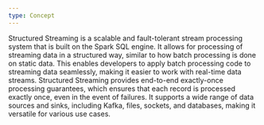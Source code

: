 ```yaml
---
type: Concept
---
```


Structured Streaming is a scalable and fault-tolerant stream processing system that is built on the Spark SQL engine. It allows for processing of streaming data in a structured way, similar to how batch processing is done on static data. This enables developers to apply batch processing code to streaming data seamlessly, making it easier to work with real-time data streams. Structured Streaming provides end-to-end exactly-once processing guarantees, which ensures that each record is processed exactly once, even in the event of failures. It supports a wide range of data sources and sinks, including Kafka, files, sockets, and databases, making it versatile for various use cases.